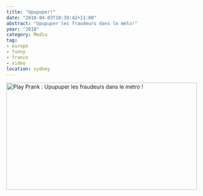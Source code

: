 ```yaml
---
title: "Upupuper!"
date: "2018-04-03T10:39:42+11:00"
abstract: "Upupuper les fraudeurs dans le méto!"
year: "2018"
category: Media
tag:
- europe
- funny
- france
- video
location: sydney
---
```

<p><a href="https://www.youtube.com/watch?v=qIp-o91w1J8" title="Play Prank : Upupuper les fraudeurs dans le métro !"><img src="https://rubenerd.com/files/2019/yt-qIp-o91w1J8@1x.jpg" srcset="https://rubenerd.com/files/2019/yt-qIp-o91w1J8@1x.jpg 1x, https://rubenerd.com/files/2019/yt-qIp-o91w1J8@2x.jpg 2x" alt="Play Prank : Upupuper les fraudeurs dans le métro !" style="width:500px;height:281px;" /></a></p>


